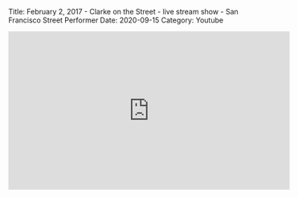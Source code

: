 Title: February 2, 2017 - Clarke on the Street - live stream show - San Francisco Street Performer
Date: 2020-09-15
Category: Youtube

<iframe width="560" height="315" src="https://www.youtube.com/embed/E8WV35m86Qo" title="YouTube video player" frameborder="0" allow="accelerometer; autoplay; clipboard-write; encrypted-media; gyroscope; picture-in-picture" allowfullscreen></iframe>

